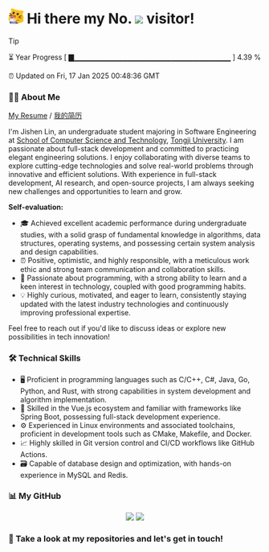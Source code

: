<h1>
  <img src='assets/MeowClorox.gif' height='30' width='30'/>
  Hi there my No.
  <img src='https://profile-counter.glitch.me/MinmusLin/count.svg'/>
  visitor!
</h1>

> [!TIP]
> ⏳ Year Progress [ ▇▁▁▁▁▁▁▁▁▁▁▁▁▁▁▁▁▁▁▁▁▁▁▁▁▁▁▁▁▁ ] 4.39 %
>
> ⏰ Updated on Fri, 17 Jan 2025 00:48:36 GMT

### 👨‍💻 About Me

[My Resume](https://github.com/MinmusLin/MinmusLin/raw/refs/heads/main/resume/Resume_En.pdf) / [我的简历](https://github.com/MinmusLin/MinmusLin/raw/refs/heads/main/resume/Resume_Zh.pdf)

I'm Jishen Lin, an undergraduate student majoring in Software Engineering at [School of Computer Science and Technology](https://cs.tongji.edu.cn), [Tongji University](https://www.tongji.edu.cn). I am passionate about full-stack development and committed to practicing elegant engineering solutions. I enjoy collaborating with diverse teams to explore cutting-edge technologies and solve real-world problems through innovative and efficient solutions. With experience in full-stack development, AI research, and open-source projects, I am always seeking new challenges and opportunities to learn and grow.

**Self-evaluation:**

- 🎓 Achieved excellent academic performance during undergraduate studies, with a solid grasp of fundamental knowledge in algorithms, data structures, operating systems, and possessing certain system analysis and design capabilities.
- ⏰ Positive, optimistic, and highly responsible, with a meticulous work ethic and strong team communication and collaboration skills.
- 📑 Passionate about programming, with a strong ability to learn and a keen interest in technology, coupled with good programming habits.
- 💡 Highly curious, motivated, and eager to learn, consistently staying updated with the latest industry technologies and continuously improving professional expertise.

Feel free to reach out if you'd like to discuss ideas or explore new possibilities in tech innovation!

### 🛠️ Technical Skills

- 🖥️ Proficient in programming languages such as C/C++, C#, Java, Go, Python, and Rust, with strong capabilities in system development and algorithm implementation.
- 🧰 Skilled in the Vue.js ecosystem and familiar with frameworks like Spring Boot, possessing full-stack development experience.
- ⚙️ Experienced in Linux environments and associated toolchains, proficient in development tools such as CMake, Makefile, and Docker.
- 📈 Highly skilled in Git version control and CI/CD workflows like GitHub Actions.
- 🗃️ Capable of database design and optimization, with hands-on experience in MySQL and Redis.

### 📊 My GitHub

<div align='center'>
  <img src='https://github-readme-stats.vercel.app/api?username=MinmusLin&show_icons=true&count_private=true' height='190'/>
  <img src='https://github-readme-stats.vercel.app/api/top-langs/?username=MinmusLin&layout=compact' height='190'/>
</div>

### 🥰 Take a look at my repositories and let's get in touch!
